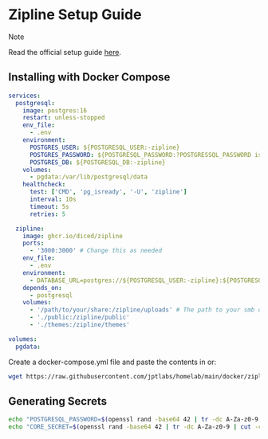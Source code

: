 # Zipline Setup Guide

> [!NOTE]
> Read the official setup guide [here](https://github.com/diced/zipline).
>

## Installing with Docker Compose

```yml
services:
  postgresql:
    image: postgres:16
    restart: unless-stopped
    env_file:
      - .env
    environment:
      POSTGRES_USER: ${POSTGRESQL_USER:-zipline}
      POSTGRES_PASSWORD: ${POSTGRESQL_PASSWORD:?POSTGRESSQL_PASSWORD is required}
      POSTGRES_DB: ${POSTGRESQL_DB:-zipline}
    volumes:
      - pgdata:/var/lib/postgresql/data
    healthcheck:
      test: ['CMD', 'pg_isready', '-U', 'zipline']
      interval: 10s
      timeout: 5s
      retries: 5

  zipline:
    image: ghcr.io/diced/zipline
    ports:
      - '3000:3000' # Change this as needed
    env_file:
      - .env
    environment:
      - DATABASE_URL=postgres://${POSTGRESQL_USER:-zipline}:${POSTGRESQL_PASSWORD}@postgresql:5432/${POSTGRESQL_DB:-zipline}
    depends_on:
      - postgresql
    volumes:
      - '/path/to/your/share:/zipline/uploads' # The path to your smb or nfs share
      - './public:/zipline/public'
      - './themes:/zipline/themes'

volumes:
  pgdata:
```
Create a docker-compose.yml file and paste the contents in or:

```bash
wget https://raw.githubusercontent.com/jptlabs/homelab/main/docker/zipline/docker-compose.yml
```

## Generating Secrets

```bash
echo "POSTGRESQL_PASSWORD=$(openssl rand -base64 42 | tr -dc A-Za-z0-9 | cut -c -32 | tr -d '\n')" > .env
echo "CORE_SECRET=$(openssl rand -base64 42 | tr -dc A-Za-z0-9 | cut -c -32 | tr -d '\n')" >> .env
```
